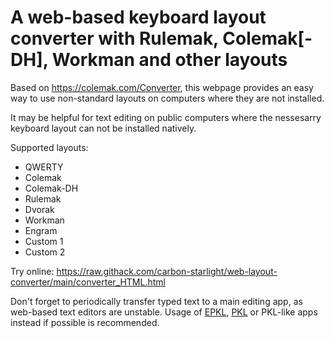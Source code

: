 # A web-based keyboard layout converter with Rulemak, Colemak[-DH], Workman and other layouts

Based on https://colemak.com/Converter, this webpage provides an easy way to use non-standard layouts on computers where they are not installed.

It may be helpful for text editing on public computers where the nessesarry keyboard layout can not be installed natively.

Supported layouts:

* QWERTY
* Colemak
* Colemak-DH
* Rulemak
* Dvorak
* Workman
* Engram
* Custom 1
* Custom 2

Try online: https://raw.githack.com/carbon-starlight/web-layout-converter/main/converter_HTML.html

Don't forget to periodically transfer typed text to a main editing app, as web-based text editors are unstable. Usage of [EPKL](https://dreymar.colemak.org/), [PKL](https://sourceforge.net/projects/pkl/) or PKL-like apps instead if possible is recommended.
